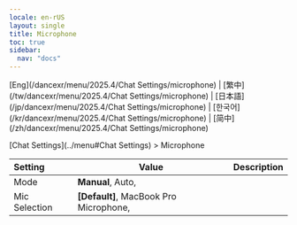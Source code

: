 ```yaml
---
locale: en-rUS
layout: single
title: Microphone
toc: true
sidebar:
  nav: "docs"
---
```

[Eng](/dancexr/menu/2025.4/Chat Settings/microphone) | [繁中](/tw/dancexr/menu/2025.4/Chat Settings/microphone) | [日本語](/jp/dancexr/menu/2025.4/Chat Settings/microphone) | [한국어](/kr/dancexr/menu/2025.4/Chat Settings/microphone) | [简中](/zh/dancexr/menu/2025.4/Chat Settings/microphone)

[Chat Settings](../menu#Chat Settings) > Microphone



| Setting | Value | Description |
| :--- | --- | :--- |
| Mode | **Manual**, Auto,  |  |
| Mic Selection | **[Default]**, MacBook Pro Microphone,  |  |
